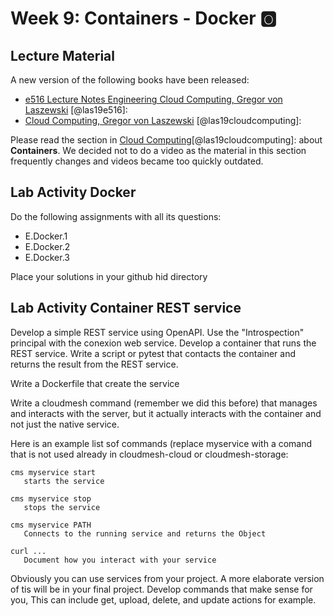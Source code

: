 # Week 9: Containers - Docker :o2:


## Lecture Material

A new version of the following books have been released:

* [e516 Lecture Notes Engineering Cloud Computing, Gregor von Laszewski](https://laszewski.github.io/book/e516/) [@las19e516]:
* [Cloud Computing, Gregor von Laszewski](https://laszewski.github.io/book/cloud/) [@las19cloudcomputing]:

Please read the section in [Cloud Computing](https://laszewski.github.io/book/cloud/)[@las19cloudcomputing]:
about **Containers**. We decided not to do a video as the material
in this section frequently changes and videos became too quickly
outdated. 


## Lab Activity Docker

Do the following assignments with all its questions:

* E.Docker.1
* E.Docker.2
* E.Docker.3

Place your solutions in your github hid directory 

## Lab Activity Container REST service

Develop a simple REST service using OpenAPI. Use the "Introspection"
principal with the conexion web service. Develop a container that runs
the REST service. Write a script or pytest that contacts the container
and returns the result from the REST service.

Write a Dockerfile that create the service

Write a cloudmesh command (remember we did this before) that manages and
interacts with the server, but it actually interacts with the container
and not just the native service.

Here is an example list sof commands (replace myservice with a comand
that is not used already in cloudmesh-cloud or cloudmesh-storage:

```
cms myservice start
   starts the service
   
cms myservice stop
   stops the service
   
cms myservice PATH
   Connects to the running service and returns the Object
   
curl ...
   Document how you interact with your service   
```
    
Obviously you can use services from your project. A more elaborate
version of tis will be in your final project. Develop commands that make
sense for you, This can include get, upload, delete, and update actions
for example.
   
   

